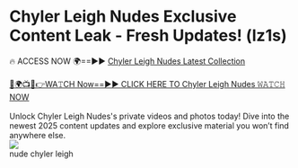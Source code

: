 # Chyler Leigh Nudes Exclusive Content Leak - Fresh Updates! (lz1s)

🔥 ACCESS NOW 🌍==►► <a href="https://tinyurl.com/2mz8nhtm" rel="nofollow">Chyler Leigh Nudes Latest Collection</a>
<br><br>
[🔴🌍📺📱👉WA𝚃CH Now==►► CLICK HERE TO Chyler Leigh Nudes 𝚆𝙰𝚃𝙲𝙷 NOW](https://tinyurl.com/2mz8nhtm)
<br><br>
Unlock Chyler Leigh Nudes's private videos and photos today! Dive into the newest 2025 content updates and explore exclusive material you won’t find anywhere else.
<br>
<a href="https://tinyurl.com/2mz8nhtm" rel="nofollow" data-target="animated-image.originalLink"><img src="https://camo.githubusercontent.com/8a4f000d20f83aca3bf7ec5f350d767afa0574a8a352519fd8cfa583a6f93a33/68747470733a2f2f692e696d6775722e636f6d2f644a486b345a712e676966" data-canonical-src="https://i.imgur.com/dJHk4Zq.gif" style="max-width: 100%; display: inline-block;" data-target="animated-image.originalImage"></a>
<br>
nude chyler leigh